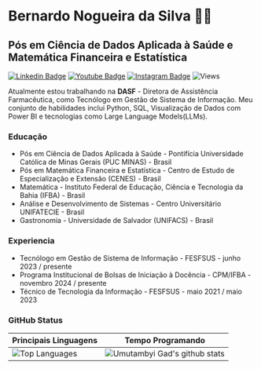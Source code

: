 # Bernardo Nogueira da Silva 👨‍💻
## Pós em Ciência de Dados Aplicada à Saúde e Matemática Financeira e Estatística
[![Linkedin Badge](https://img.shields.io/badge/LinkedIn-0077B5?style=for-the-badge&logo=linkedin&logoColor=white)](https://www.linkedin.com/in/bernardonogueira8/)
[![Youtube Badge](https://img.shields.io/badge/YouTube-FF0000?style=for-the-badge&logo=youtube&logoColor=white)](https://www.youtube.com/channel/UCqcrZPdAU0NOdqJu4OAyt9A)
[![Instagram Badge](https://img.shields.io/badge/Instagram-E4405F?style=for-the-badge&logo=instagram&logoColor=white)](https://www.instagram.com/bernardo.nogueira8/)
![Views](https://komarev.com/ghpvc/?username=bernardonogueira8&style=for-the-badge&color=orange)

Atualmente estou trabalhando na **DASF** - Diretora de Assistência Farmacêutica, como Tecnólogo em Gestão de Sistema de Informação. Meu conjunto de habilidades inclui Python, SQL, Visualização de Dados com Power BI e tecnologias como Large Language Models(LLMs).

### Educação
- Pós em Ciência de Dados Aplicada à Saúde - Pontifícia Universidade Católica de Minas Gerais (PUC MINAS) - Brasil
- Pós em Matemática Financeira e Estatística - Centro de Estudo de Especialização e Extensão (CENES) - Brasil
- Matemática - Instituto Federal de Educação, Ciência e Tecnologia da Bahia (IFBA) - Brasil
- Análise e Desenvolvimento de Sistemas - Centro Universitário UNIFATECIE - Brasil
- Gastronomia - Universidade de Salvador (UNIFACS) - Brasil

### Experiencia
- Tecnólogo em Gestão de Sistema de Informação - FESFSUS - junho 2023 / presente
- Programa Institucional de Bolsas de Iniciação à Docência - CPM/IFBA - novembro 2024 / presente
- Técnico de Tecnologia da Informação - FESFSUS - maio 2021 / maio 2023

### GitHub Status

| Principais Linguagens | Tempo Programando |
| --------------------- | ----------------- |
| ![Top Languages](https://github-readme-stats.vercel.app/api/top-langs/?username=bernardonogueira8&size_weight=0.0005&count_weight=0.3&layout=compact&theme=vision-friendly-dark) | ![Umutambyi Gad's github stats](https://github-readme-stats.vercel.app/api/wakatime?username=samuraiflamesf)|

